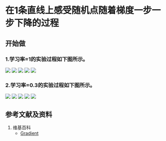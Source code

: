 # 在1条直线上感受随机点随着梯度一步一步下降的过程

## 开始做

### 1.学习率=1的实验过程如下图所示。

![](/images/微分/梯度和梯度下降的方法/在1条直线上感受随机点随着梯度一步一步下降的过程/1a1.jpg)
![](/images/微分/梯度和梯度下降的方法/在1条直线上感受随机点随着梯度一步一步下降的过程/1a2.jpg)
![](/images/微分/梯度和梯度下降的方法/在1条直线上感受随机点随着梯度一步一步下降的过程/1a3.jpg)
![](/images/微分/梯度和梯度下降的方法/在1条直线上感受随机点随着梯度一步一步下降的过程/1a4.jpg)
![](/images/微分/梯度和梯度下降的方法/在1条直线上感受随机点随着梯度一步一步下降的过程/1a5.jpg)

### 2.学习率=0.3的实验过程如下图所示。

![](/images/微分/梯度和梯度下降的方法/在1条直线上感受随机点随着梯度一步一步下降的过程/2a1.jpg)
![](/images/微分/梯度和梯度下降的方法/在1条直线上感受随机点随着梯度一步一步下降的过程/2a2.jpg)
![](/images/微分/梯度和梯度下降的方法/在1条直线上感受随机点随着梯度一步一步下降的过程/2a3.jpg)
![](/images/微分/梯度和梯度下降的方法/在1条直线上感受随机点随着梯度一步一步下降的过程/2a4.jpg)
![](/images/微分/梯度和梯度下降的方法/在1条直线上感受随机点随着梯度一步一步下降的过程/2a5.jpg)

## 参考文献及资料

1. 维基百科
	- [Gradient](https://en.wikipedia.org/wiki/Gradient) 


